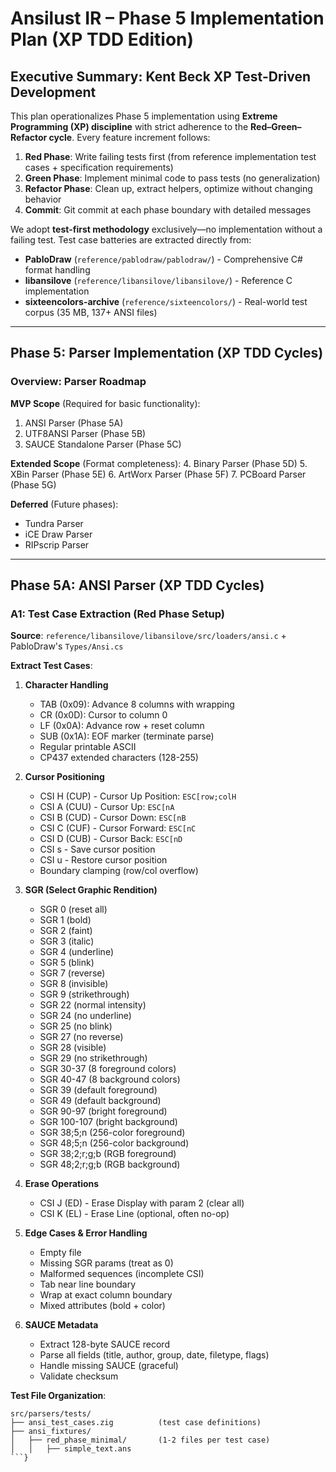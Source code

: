 # Ansilust IR – Phase 5 Implementation Plan (XP TDD Edition)

## Executive Summary: Kent Beck XP Test-Driven Development

This plan operationalizes Phase 5 implementation using **Extreme Programming (XP) discipline** with strict adherence to the **Red–Green–Refactor cycle**. Every feature increment follows:

1. **Red Phase**: Write failing tests first (from reference implementation test cases + specification requirements)
2. **Green Phase**: Implement minimal code to pass tests (no generalization)
3. **Refactor Phase**: Clean up, extract helpers, optimize without changing behavior
4. **Commit**: Git commit at each phase boundary with detailed messages

We adopt **test-first methodology** exclusively—no implementation without a failing test. Test case batteries are extracted directly from:
- **PabloDraw** (`reference/pablodraw/pablodraw/`) - Comprehensive C# format handling
- **libansilove** (`reference/libansilove/libansilove/`) - Reference C implementation
- **sixteencolors-archive** (`reference/sixteencolors/`) - Real-world test corpus (35 MB, 137+ ANSI files)

---

## Phase 5: Parser Implementation (XP TDD Cycles)

### Overview: Parser Roadmap

**MVP Scope** (Required for basic functionality):
1. ANSI Parser (Phase 5A)
2. UTF8ANSI Parser (Phase 5B)
3. SAUCE Standalone Parser (Phase 5C)

**Extended Scope** (Format completeness):
4. Binary Parser (Phase 5D)
5. XBin Parser (Phase 5E)
6. ArtWorx Parser (Phase 5F)
7. PCBoard Parser (Phase 5G)

**Deferred** (Future phases):
- Tundra Parser
- iCE Draw Parser
- RIPscrip Parser

---

## Phase 5A: ANSI Parser (XP TDD Cycles)

### A1: Test Case Extraction (Red Phase Setup)

**Source**: `reference/libansilove/libansilove/src/loaders/ansi.c` + PabloDraw's `Types/Ansi.cs`

**Extract Test Cases**:

1. **Character Handling**
   - TAB (0x09): Advance 8 columns with wrapping
   - CR (0x0D): Cursor to column 0
   - LF (0x0A): Advance row + reset column
   - SUB (0x1A): EOF marker (terminate parse)
   - Regular printable ASCII
   - CP437 extended characters (128-255)

2. **Cursor Positioning**
   - CSI H (CUP) - Cursor Up Position: `ESC[row;colH`
   - CSI A (CUU) - Cursor Up: `ESC[nA`
   - CSI B (CUD) - Cursor Down: `ESC[nB`
   - CSI C (CUF) - Cursor Forward: `ESC[nC`
   - CSI D (CUB) - Cursor Back: `ESC[nD`
   - CSI s - Save cursor position
   - CSI u - Restore cursor position
   - Boundary clamping (row/col overflow)

3. **SGR (Select Graphic Rendition)**
   - SGR 0 (reset all)
   - SGR 1 (bold)
   - SGR 2 (faint)
   - SGR 3 (italic)
   - SGR 4 (underline)
   - SGR 5 (blink)
   - SGR 7 (reverse)
   - SGR 8 (invisible)
   - SGR 9 (strikethrough)
   - SGR 22 (normal intensity)
   - SGR 24 (no underline)
   - SGR 25 (no blink)
   - SGR 27 (no reverse)
   - SGR 28 (visible)
   - SGR 29 (no strikethrough)
   - SGR 30-37 (8 foreground colors)
   - SGR 40-47 (8 background colors)
   - SGR 39 (default foreground)
   - SGR 49 (default background)
   - SGR 90-97 (bright foreground)
   - SGR 100-107 (bright background)
   - SGR 38;5;n (256-color foreground)
   - SGR 48;5;n (256-color background)
   - SGR 38;2;r;g;b (RGB foreground)
   - SGR 48;2;r;g;b (RGB background)

4. **Erase Operations**
   - CSI J (ED) - Erase Display with param 2 (clear all)
   - CSI K (EL) - Erase Line (optional, often no-op)

5. **Edge Cases & Error Handling**
   - Empty file
   - Missing SGR params (treat as 0)
   - Malformed sequences (incomplete CSI)
   - Tab near line boundary
   - Wrap at exact column boundary
   - Mixed attributes (bold + color)

6. **SAUCE Metadata**
   - Extract 128-byte SAUCE record
   - Parse all fields (title, author, group, date, filetype, flags)
   - Handle missing SAUCE (graceful)
   - Validate checksum

**Test File Organization**:

```
src/parsers/tests/
├── ansi_test_cases.zig          (test case definitions)
├── ansi_fixtures/
│   ├── red_phase_minimal/       (1-2 files per test case)
│   │   ├── simple_text.ans
```}